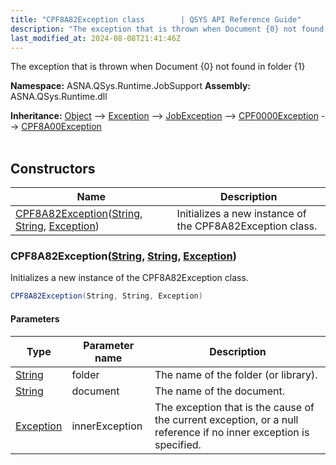 ```yaml
---
title: "CPF8A82Exception class        | QSYS API Reference Guide"
description: "The exception that is thrown when Document {0} not found in folder {1} "
last_modified_at: 2024-08-08T21:41:46Z
---
```


The exception that is thrown when Document {0} not found in folder {1}

**Namespace:** ASNA.QSys.Runtime.JobSupport
**Assembly:** ASNA.QSys.Runtime.dll

**Inheritance:** [Object](https://docs.microsoft.com/en-us/dotnet/api/system.object) --> [Exception](https://docs.microsoft.com/en-us/dotnet/api/system.exception) --> [JobException](/reference/runtime/qsys-runtime-job-support/job-exception.html) --> [CPF0000Exception](/reference/runtime/qsys-runtime-job-support/cpf-exceptions/cpf0000-exception.html) --> [CPF8A00Exception](/reference/runtime/qsys-runtime-job-support/cpf-exceptions/cpf8a00-exception.html)
<br>
<br>

## Constructors

| Name | Description |
| --- | --- |
| [CPF8A82Exception](#cpf8a82exceptionstring-string-exception)([String](https://docs.microsoft.com/en-us/dotnet/api/system.string), [String](https://docs.microsoft.com/en-us/dotnet/api/system.string), [Exception](https://docs.microsoft.com/en-us/dotnet/api/system.exception)) | Initializes a new instance of the CPF8A82Exception class.

### CPF8A82Exception([String](https://docs.microsoft.com/en-us/dotnet/api/system.string), [String](https://docs.microsoft.com/en-us/dotnet/api/system.string), [Exception](https://docs.microsoft.com/en-us/dotnet/api/system.exception))

Initializes a new instance of the CPF8A82Exception class.

```cs
CPF8A82Exception(String, String, Exception)
```

#### Parameters

| Type | Parameter name | Description
| --- | --- | ---
| [String](https://docs.microsoft.com/en-us/dotnet/api/system.string) | folder | The name of the folder (or library).
| [String](https://docs.microsoft.com/en-us/dotnet/api/system.string) | document | The name of the document.
| [Exception](https://docs.microsoft.com/en-us/dotnet/api/system.exception) | innerException | The exception that is the cause of the current exception, or a null reference if no inner exception is specified.
